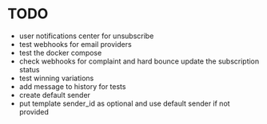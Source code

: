 # TODO

- user notifications center for unsubscribe
- test webhooks for email providers
- test the docker compose
- check webhooks for complaint and hard bounce update the subscription status
- test winning variations
- add message to history for tests
- create default sender
- put template sender_id as optional and use default sender if not provided

